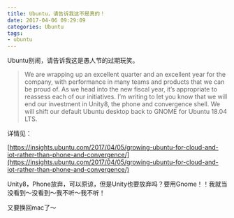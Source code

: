 ```yaml
---
title: Ubuntu，请告诉我这不是真的！
date: 2017-04-06 09:29:09
categories: Ubuntu
tags: 
- ubuntu
---
```

Ubuntu别闹，请告诉我这是愚人节的过期玩笑。

> We are wrapping up an excellent quarter and an excellent year for the company, with performance in many teams and products that we can be proud of. As we head into the new fiscal year, it’s appropriate to reassess each of our initiatives. I’m writing to let you know that we will end our investment in Unity8, the phone and convergence shell. We will shift our default Ubuntu desktop back to GNOME for Ubuntu 18.04 LTS.

<!--more-->

详情见：

[https://insights.ubuntu.com/2017/04/05/growing-ubuntu-for-cloud-and-iot-rather-than-phone-and-convergence/](https://insights.ubuntu.com/2017/04/05/growing-ubuntu-for-cloud-and-iot-rather-than-phone-and-convergence/)

Unity8，Phone放弃，可以原谅，但是Unity也要放弃吗？要用Gnome！！我就当没看到～没看到～我不听～我不听！

又要换回mac了～